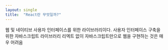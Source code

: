 ```yaml
---
layout: single
title:  "React란 무엇일까?"
---
```


웹 및 네이티브 사용자 인터페이스를 위한 라이브러리이다.
사용자 인터페이스 구축을 위한 자바스크립트 라이브러리
리엑트 없이 자바스크립트만으로 웹을 구현하는 것은 매우 어려움
